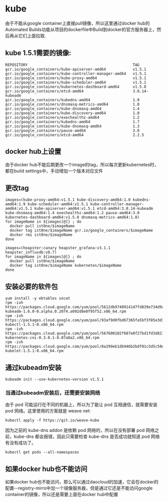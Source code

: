 # kube
由于不能从google container上直接pull镜像，所以这里通过docker hub的Automated Builds功能从项目的dockerfile中Build到docker的官方服务器上，然后再从它们上面拉取.

##	kube 1.5.1需要的镜像:
```
REPOSITORY                                               TAG
gcr.io/google_containers/kube-apiserver-amd64            v1.5.1
gcr.io/google_containers/kube-controller-manager-amd64   v1.5.1
gcr.io/google_containers/kube-proxy-amd64                v1.5.1
gcr.io/google_containers/kube-scheduler-amd64            v1.5.1
gcr.io/google_containers/kubernetes-dashboard-amd64      v1.5.0
gcr.io/google_containers/etcd-amd64                      3.0.14-kubeadm
gcr.io/google_containers/kubedns-amd64                   1.9
gcr.io/google_containers/dnsmasq-metrics-amd64           1.0
gcr.io/google_containers/kube-dnsmasq-amd64              1.4
gcr.io/google_containers/kube-discovery-amd64            1.0
gcr.io/google_containers/exechealthz-amd64               1.2
gcr.io/google_containers/kubedns-amd64                   1.7
gcr.io/google_containers/kube-dnsmasq-amd64              1.3
gcr.io/google_containers/pause-amd64                     3.0
gcr.io/google_containers/etcd-amd64                      2.2.5
```

## docker hub上设置
由于docker hub不能后期更改一个image的tag，所以每次更新kubernetes时，都在build settings中，手动增加一个版本对应文件

## 更改tag
```
images=(kube-proxy-amd64:v1.5.1 kube-discovery-amd64:1.0 kubedns-amd64:1.9 kube-scheduler-amd64:v1.5.1 kube-controller-manager-amd64:v1.5.1 kube-apiserver-amd64:v1.5.1 etcd-amd64:3.0.14-kubeadm kube-dnsmasq-amd64:1.4 exechealthz-amd64:1.2 pause-amd64:3.0 kubernetes-dashboard-amd64:v1.5.0 dnsmasq-metrics-amd64:1.0)
for imageName in ${images[@]} ; do
  docker pull ist0ne/$imageName
  docker tag ist0ne/$imageName gcr.io/google_containers/$imageName
  docker rmi ist0ne/$imageName
done

images=(heapster:canary heapster_grafana:v3.1.1 heapster_influxdb:v0.7)
for imageName in ${images[@]} ; do
  docker pull ist0ne/$imageName
  docker tag ist0ne/$imageName kubernetes/$imageName
done
```

## 安装必要的软件包
```
yum install -y ebtables socat
rpm -ivh https://packages.cloud.google.com/yum/pool/5612db97409141d7fd839e734d9ad3864dcc16a630b2a91c312589a0a0d960d0-kubeadm-1.6.0-0.alpha.0.2074.a092d8e0f95f52.x86_64.rpm
rpm -ivh https://packages.cloud.google.com/yum/pool/93af9d0fbd67365fa5bf3f85e3d36060138a62ab77e133e35f6cadc1fdc15299-kubectl-1.5.1-0.x86_64.rpm
rpm -ivh https://packages.cloud.google.com/yum/pool/567600102f687e0f27bd1fd3d8211ec1cb12e71742221526bb4e14a412f4fdb5-kubernetes-cni-0.3.0.1-0.07a8a2.x86_64.rpm
rpm -ivh https://packages.cloud.google.com/yum/pool/8a299eb1db946b2bdf01c5d5c58ef959e7a9d9a0dd706e570028ebb14d48c42e-kubelet-1.5.1-0.x86_64.rpm
```

## 通过kubeadm安装
```
kubeadm init --use-kubernetes-version v1.5.1
```
### 当通过kubeadm安装后，还需要安装网络
由于 pod 可能运行在不同的机器上，所以为了能让 pod 互相通信，就需要安装 pod 网络。这里使用的方案就是 weave net:
```
kubectl apply -f https://git.io/weave-kube
```
因为之前的 kube-dns addon 是依赖 pod 网络的，所以在没有部署 pod 网络之前，kube-dns 都会报错，因此只需要检查 kube-dns 是否成功就知道 pod 网络有没有成功了。
```
kubectl get pods --all-namespaces
```

## 如果docker hub也不能访问
如果docker hub也不能访问，那么可以通过daocloud的加速，它会在docker的配置--registry-mirro中加一个镜像服务器，但是通过它还是不能访问google container的镜像，所以还是需要上面在docker hub中配置
